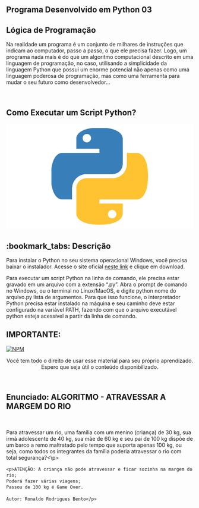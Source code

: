 
## Programa Desenvolvido em Python 03
## Lógica de Programação

<p> Na realidade um programa é um conjunto de milhares de instruções que indicam ao computador, passo a passo, o que ele precisa fazer. Logo, um programa nada mais é do que um algoritmo computacional descrito em uma linguagem de programação, no caso, utilisando a  simplicidade da linguagem Python que possui um enorme potencial não apenas como uma linguagem poderosa de programação, mas como uma  ferramenta para mudar o seu futuro como desenvolvedor...</p><br>

## Como Executar um Script Python?

<img src="logo.png" alt="logo python no formato png"><br>

<h2>:bookmark_tabs: Descrição</h2>

<p>Para instalar o Python no seu sistema operacional Windows, você precisa baixar o instalador. Acesse o site oficial <a href="https://www.python.org/downloads/" target="_blank">neste link</a> e clique em download.</p>

<p>Para executar um script Python na linha de comando, ele precisa estar gravado em um arquivo com a extensão “.py”. Abra o prompt de comando no Windows, ou o terminal no Linux/MacOS, e digite python nome do arquivo.py lista de argumentos. Para que isso funcione, o interpretador Python precisa estar instalado na máquina e seu caminho deve estar configurado na variável PATH, fazendo com que o arquivo executável python esteja acessível a partir da linha de comando.</p>

 ## IMPORTANTE: ##
 
 [![NPM](https://img.shields.io/npm/l/react)](https://github.com/RonaldoBento/algoritmo_py/blob/main/LICENSE) 
 
 <p align="center">Você tem todo o direito de usar esse material para seu próprio aprendizado. Espero que seja útil o conteúdo disponibilizado.</p><br>

## Enunciado: ALGORITMO - ATRAVESSAR A MARGEM DO RIO
<br><p> Para atravessar um rio, uma família com um menino (criança) de 30 kg, 
	sua irmã adolescente de 40 kg, sua mãe de 60 kg e seu pai de 100 kg 
	dispõe de um barco a remo maltratado pelo tempo que suporta apenas 100 kg, 
	ou seja, como todos os integrantes da família poderia
    atravessar o rio com total segurança?<\p>
       
	<p>ATENÇÃO: A criança não pode atravessar e ficar sozinha na margem do rio;
    Poderá fazer várias viagens; 
    Passou de 100 kg é Game Over.
	  
	Autor: Ronaldo Rodrigues Bento</p>
        

